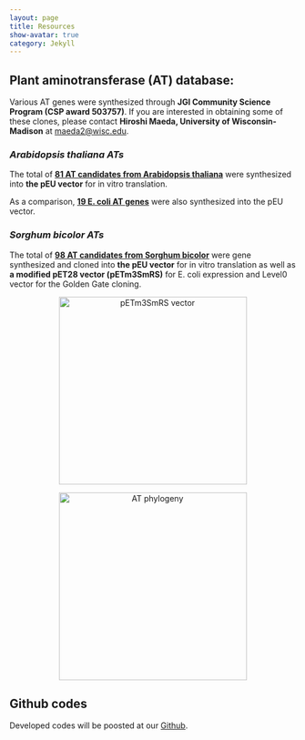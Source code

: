 ```yaml
---
layout: page
title: Resources
show-avatar: true
category: Jekyll
---
```




## Plant aminotransferase (AT) database:

Various AT genes were synthesized through **JGI Community Science Program (CSP award 503757)**. If you are interested in obtaining some of these clones, please contact **Hiroshi Maeda, University of Wisconsin-Madison** at <maeda2@wisc.edu>.


### *Arabidopsis thaliana ATs*
The total of **[81 AT candidates from Arabidopsis thaliana](https://docs.google.com/spreadsheets/d/1sKc8emlIbMW3ehuNgex_3LA8BpyT154dQF55s4V_nPI/edit?usp=sharing)** were synthesized into **the pEU vector** for in vitro translation. 

As a comparison, **[19 E. coli AT genes](https://docs.google.com/spreadsheets/d/1wDYjcP5n5RaZ2fp7FwJbHMckW0Wz0lE3beT60OJ3p68/edit?usp=sharing)** were also synthesized into the pEU vector.



### *Sorghum bicolor ATs*
The total of **[98 AT candidates from Sorghum bicolor](https://docs.google.com/spreadsheets/d/1ffAFImUYVaM3WVJst4MjU-BYWgHGzyzYVgPTWByW5C0/edit#gid=0)** were gene synthesized and cloned into **the pEU vector** for in vitro translation as well as **a modified pET28 vector (pETm3SmRS)** for E. coli expression and Level0 vector for the Golden Gate cloning.  

<p align='center'>
	<img src="../img/bHM1280.png" alt='pETm3SmRS vector' height="330px">
	

<p align='center'>
	<img src="../img/ATphylogeny2.png" alt='AT phylogeny' height="330px">
</p>



## Github codes
Developed codes will be poosted at our [Github](https://github.com/NfluxMap).







